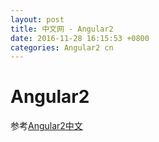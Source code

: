 ```yaml
---
layout: post
title: 中文网 - Angular2
date: 2016-11-28 16:15:53 +0800
categories: Angular2 cn
---
```


# **Angular2**
参考[Angular2中文](https://angular.cn/)
